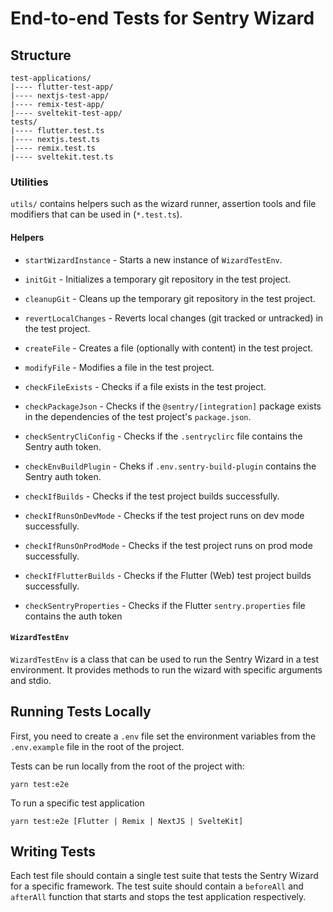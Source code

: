 # End-to-end Tests for Sentry Wizard

## Structure

```
test-applications/
|---- flutter-test-app/
|---- nextjs-test-app/
|---- remix-test-app/
|---- sveltekit-test-app/
tests/
|---- flutter.test.ts
|---- nextjs.test.ts
|---- remix.test.ts
|---- sveltekit.test.ts
```

### Utilities

`utils/` contains helpers such as the wizard runner, assertion tools and file modifiers that can be used in (`*.test.ts`).

#### Helpers

- `startWizardInstance` - Starts a new instance of `WizardTestEnv`.

- `initGit` - Initializes a temporary git repository in the test project.
- `cleanupGit` - Cleans up the temporary git repository in the test project.
- `revertLocalChanges` - Reverts local changes (git tracked or untracked) in the test project.

- `createFile` - Creates a file (optionally with content) in the test project.
- `modifyFile` - Modifies a file in the test project.

- `checkFileExists` - Checks if a file exists in the test project.
- `checkPackageJson` - Checks if the `@sentry/[integration]` package exists in the dependencies of the test project's `package.json`.
- `checkSentryCliConfig` - Checks if the `.sentryclirc` file contains the Sentry auth token.
- `checkEnvBuildPlugin` - Cheks if `.env.sentry-build-plugin` contains the Sentry auth token.

- `checkIfBuilds` - Checks if the test project builds successfully.
- `checkIfRunsOnDevMode` - Checks if the test project runs on dev mode successfully.
- `checkIfRunsOnProdMode` - Checks if the test project runs on prod mode successfully.

- `checkIfFlutterBuilds` - Checks if the Flutter (Web) test project builds successfully.
- `checkSentryProperties` - Checks if the Flutter `sentry.properties` file contains the auth token

#### `WizardTestEnv`

`WizardTestEnv` is a class that can be used to run the Sentry Wizard in a test environment. It provides methods to run the wizard with specific arguments and stdio.

## Running Tests Locally

First, you need to create a `.env` file set the environment variables from the `.env.example` file in the root of the project.

Tests can be run locally from the root of the project with:

`yarn test:e2e`

To run a specific test application

`yarn test:e2e [Flutter | Remix | NextJS | SvelteKit]`

## Writing Tests

Each test file should contain a single test suite that tests the Sentry Wizard for a specific framework. The test suite should contain a `beforeAll` and `afterAll` function that starts and stops the test application respectively.
